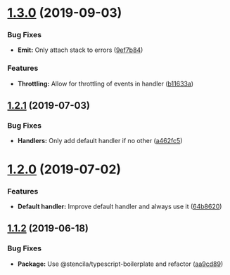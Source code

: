 # [1.3.0](https://github.com/stencila/logga/compare/v1.2.1...v1.3.0) (2019-09-03)


### Bug Fixes

* **Emit:** Only attach stack to errors ([9ef7b84](https://github.com/stencila/logga/commit/9ef7b84))


### Features

* **Throttling:** Allow for throttling of events in handler ([b11633a](https://github.com/stencila/logga/commit/b11633a))

## [1.2.1](https://github.com/stencila/logga/compare/v1.2.0...v1.2.1) (2019-07-03)


### Bug Fixes

* **Handlers:** Only add default handler if no other ([a462fc5](https://github.com/stencila/logga/commit/a462fc5))

# [1.2.0](https://github.com/stencila/logga/compare/v1.1.2...v1.2.0) (2019-07-02)


### Features

* **Default handler:** Improve default handler and always use it ([64b8620](https://github.com/stencila/logga/commit/64b8620))

## [1.1.2](https://github.com/stencila/logga/compare/v1.1.1...v1.1.2) (2019-06-18)


### Bug Fixes

* **Package:** Use @stencila/typescript-boilerplate and refactor ([aa9cd89](https://github.com/stencila/logga/commit/aa9cd89))
